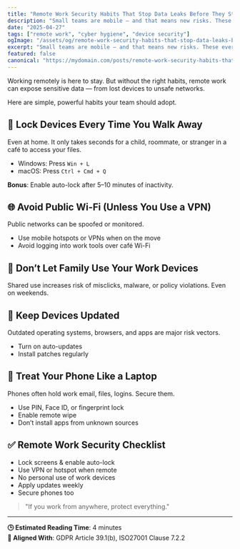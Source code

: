 ```yaml
---
title: "Remote Work Security Habits That Stop Data Leaks Before They Start"
description: "Small teams are mobile — and that means new risks. These everyday habits can prevent major device-related security incidents."
date: "2025-04-27"
tags: ["remote work", "cyber hygiene", "device security"]
ogImage: "/assets/og/remote-work-security-habits-that-stop-data-leaks-before-they-start.png"
excerpt: "Small teams are mobile — and that means new risks. These everyday habits can prevent major device-related security incidents."
featured: false
canonical: "https://mydomain.com/posts/remote-work-security-habits-that-stop-data-leaks-before-they-start"
---
```


Working remotely is here to stay. But without the right habits, remote work can expose sensitive data — from lost devices to unsafe networks.

Here are simple, powerful habits your team should adopt.

## 🔐 Lock Devices Every Time You Walk Away
Even at home. It only takes seconds for a child, roommate, or stranger in a café to access your files.

- Windows: Press `Win + L`
- macOS: Press `Ctrl + Cmd + Q`

**Bonus**: Enable auto-lock after 5–10 minutes of inactivity.

## 🌐 Avoid Public Wi-Fi (Unless You Use a VPN)
Public networks can be spoofed or monitored.

- Use mobile hotspots or VPNs when on the move
- Avoid logging into work tools over café Wi-Fi

## 🚫 Don’t Let Family Use Your Work Devices
Shared use increases risk of misclicks, malware, or policy violations. Even on weekends.

## 🧼 Keep Devices Updated
Outdated operating systems, browsers, and apps are major risk vectors.

- Turn on auto-updates
- Install patches regularly

## 📲 Treat Your Phone Like a Laptop
Phones often hold work email, files, logins. Secure them.

- Use PIN, Face ID, or fingerprint lock
- Enable remote wipe
- Don’t install apps from unknown sources

## ✅ Remote Work Security Checklist
- Lock screens & enable auto-lock
- Use VPN or hotspot when remote
- No personal use of work devices
- Apply updates weekly
- Secure phones too

> "If you work from anywhere, protect everything."

---

**🕒 Estimated Reading Time**: 4 minutes  
**🔐 Aligned With**: GDPR Article 39.1(b), ISO27001 Clause 7.2.2
